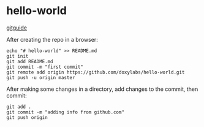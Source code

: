 # hello-world

[gitguide](https://rogerdudler.github.io/git-guide/)

After creating the repo in a browser:

```
echo "# hello-world" >> README.md
git init
git add README.md
git commit -m "first commit"
git remote add origin https://github.com/doxylabs/hello-world.git
git push -u origin master
```


After making some changes in a directory, add changes to the commit, then commit:

```
git add .
git commit -m "adding info from github.com"
git push origin
```


